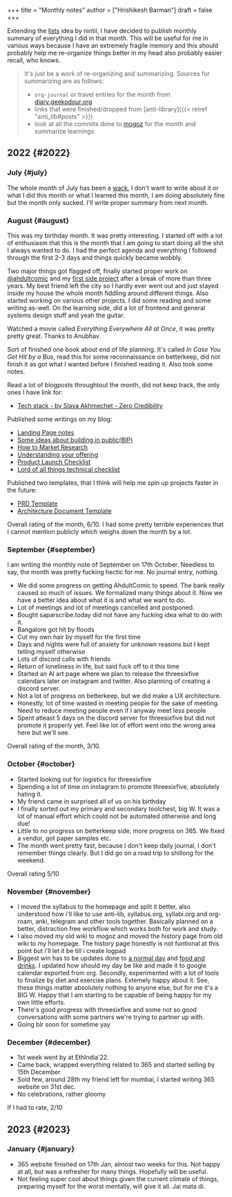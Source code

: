 +++
title = "Monthly notes"
author = ["Hrishikesh Barman"]
draft = false
+++

Extending the [lists](https://nintil.com/categories/links/) idea by nintil, I have decided to publish monthly summary of everything I did in that month. This will be useful for me in various ways because I have an extremely fragile memory and this should probably help me re-organize things better in my head also probably easier recall, who knows.

<div class="book-hint info">

> It's just be a work of re-organizing and summarizing. Sources for summarizing are as follows:
>
> -   `org-journal` or travel entries for the month from [diary.geekodour.org](https://diary.geekodour.org)
> -   links that were finished/dropped from [anti-library]({{< relref "anti_lib#posts" >}})
> -   look at all the commits done to [mogoz](https://mogoz.geekodour.org) for the month and summarize learnings
</div>


## 2022 {#2022}


### July {#july}

The whole month of July has been a [wack](https://www.youtube.com/watch?v=tZYt4tKNTP0), I don't want to write about it or what I did this month or what I learned this month, I am doing absolutely fine but the month only sucked. I'll write proper summary from next month.


### August {#august}

This was my birthday month. It was pretty interesting. I started off with a lot of enthusiasm that this is the month that I am going to start doing all the shit I always wanted to do. I had the perfect agenda and everything I followed through the first 2-3 days and things quickly became wobbly.

Two major things got flagged off, finally started proper work on [@ahdultcomic](https://www.instagram.com/ahdultcomic/) and my [first side project](https://betterkeep.co) after a break of more than three years. My best friend left the city so I hardly ever went out and just stayed inside my house the whole month fiddling around different things. Also started working on various other projects. I did some reading and some writing as-well. On the learning side, did a lot of frontend and general systems design stuff and yeah the guitar.

Watched a movie called _Everything Everywhere All at Once_, it was pretty pretty great. Thanks to Anubhav.

Sort of finished one book about end of life planning. It's called _In Case You Get Hit by a Bus_, read this for some reconnaissance on betterkeep, did not finish it as got what I wanted before I finished reading it. Also took some notes.

Read a lot of blogposts throughtout the month, did not keep track, the only ones I have link for:

-   [Tech stack - by Slava Akhmechet - Zero Credibility](https://www.spakhm.com/p/tech-stack)

Published some writings on my blog:

-   [Landing Page notes](https://blog.geekodour.org/posts/landing_page_notes/)
-   [Some ideas about building in public(BIP)](https://blog.geekodour.org/posts/bip/)
-   [How to Market Research](https://blog.geekodour.org/posts/market_research/)
-   [Understanding your offering](https://blog.geekodour.org/posts/understanding_offering/)
-   [Product Launch Checklist](https://blog.geekodour.org/posts/product_launch_checklist/)
-   [Lord of all things technical checklist](https://blog.geekodour.org/posts/cto_checklist/)

Published two templates, that I think will help me spin up projects faster in the future:

-   [PRD Template](https://blog.geekodour.org/posts/prd-template/)
-   [Architecture Document Template](https://blog.geekodour.org/posts/arch-template/)

Overall rating of the month, 6/10. I had some pretty terrible experiences that I cannot mention publicly which weighs down the month by a lot.


### September {#september}

I am writing the monthly note of September on 17th October. Needless to say, the month was pretty fucking hectic for me. No journal entry, nothing.

-   We did some progress on getting AhdultComic to speed. The bank really caused so much of issues. We formalized many things about it. Now we have a better idea about what it is and what we want to do.
-   Lot of meetings and lot of meetings cancelled and postponed.
-   Bought saparscribe.today did not have any fucking idea what to do with it.
-   Bangalore got hit by floods
-   Cut my own hair by myself for the first time
-   Days and nights were full of anxiety for unknown reasons but I kept telling myself otherwise
-   Lots of discord calls with friends
-   Return of loneliness in life, but said fuck off to it this time
-   Started an AI art page where we plan to release the threesixfive calendars later on instagram and twitter. Also planning of creating a discord server.
-   Not a lot of progress on betterkeep, but we did make a UX architecture.
-   Honestly, lot of time wasted in meeting people for the sake of meeting. Need to reduce meeting people even if I anyway meet less people
-   Spent atleast 5 days on the discord server for threesixfive but did not promote it properly yet. Feel like lot of effort went into the wrong area here but we'll see.

Overall rating of the month, 3/10.


### October {#october}

-   Started looking out for logistics for threesixfive
-   Spending a lot of time on instagram to promote threesixfive, absolutely hating it.
-   My friend came in surprised all of us on his birthday
-   I finally sorted out my primary and secondary toolchest, big W. It was a lot of manual effort which could not be automated otherwise and long due!
-   Little to no progress on betterkeep side, more progress on 365. We fixed a vendor, got paper samples etc.
-   The month went pretty fast, because I don't keep daily journal, I don't remember things clearly. But I did go on a road trip to shillong for the weekend.

Overall rating 5/10


### November {#november}

-   I moved the syllabus to the homepage and split it better, also understood how i'll like to use anti-lib, syllabus.org, syllabi.org and org-roam, anki, telegram and other tools together. Basically planned on a better, distraction free workflow which works both for work and study.
-   I also moved my old wiki to mogoz and moved the history page from old wiki to my homepage. The history page honestly is not funtional at this point but i'll let it be till i create logpad
-   Biggest win has to be updates done to [a normal day](/docs/documents/day/) and [food and drinks](/docs/collections/food_drinks/). I updated how should my day be like and made it to google calendar exported from org. Secondly, experimented with a lot of tools to finalize by diet and exercise plans. Extemely happy about it. See, these things matter absolutely nothing to anyone else, but for me it's a BIG W. Happy that I am starting to be capable of being happy for my own little efforts.
-   There's good progress with threesixfive and some not so good conversations with some partners we're trying to partner up with.
-   Going blr soon for sometime yay


### December {#december}

-   1st week went by at EthIndia'22.
-   Came back, wrapped everything related to 365 and started selling by 15th December
-   Sold few, around 28th my friend left for mumbai, I started writing 365 website on 31st dec.
-   No celebrations, rather gloomy

If I had to rate, 2/10


## 2023 {#2023}


### January {#january}

-   365 website finished on 17th Jan, almost two weeks for this. Not happy at all, but was a refresher for many things. Hopefully will be useful.
-   Not feeling super cool about things given the current climate of things, preparing myself for the worst mentally, will give it all. Jai mata di.
